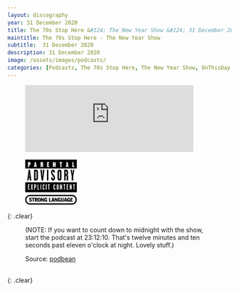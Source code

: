 ```yaml
---
layout: discography
year: 31 December 2020
title: The 70s Stop Here &#124; The New Year Show &#124; 31 December 2020
maintitle: The 70s Stop Here - The New Year Show
subtitle:  31 December 2020
description: 31 December 2020
image: /assets/images/podcasts/
categories: [Podcasts, The 70s Stop Here, The New Year Show, OnThisDay 31December]
---
```


<figure class="fig1">
<iframe title="The 70s Stop Here/The New Year Show" allowtransparency="true" height="150" width="100%" style="border: none; min-width: min(100%, 430px);" scrolling="no" data-name="pb-iframe-player" src="https://www.podbean.com/player-v2/?from=embed&i=ybsd8-f63e1e-pb&share=1&download=1&fonts=Arial&skin=f6f6f6&font-color=&rtl=0&logo_link=&btn-skin=12&size=150"></iframe>
</figure>

<figure class="fig2">
<img class="full-width" src="/assets/images/Parental_Advisory_Strong_Language_2002.png" />
</figure>

{: .clear}

<figure class="fig3">
<p>(NOTE: If you want to count down to midnight with the show, start the podcast at 23:12:10. That's twelve minutes and ten seconds past eleven o'clock at night. Lovely stuff.)</p>
<p>Source: <a class="external-links" href="https://iporlemedia.podbean.com/e/the-70s-stop-herethe-new-year-show">podbean</a></p>
</figure>

<br />{: .clear}

<style>
.fig1 {width:75%;}
.fig2 {width:23%;}
</style>
